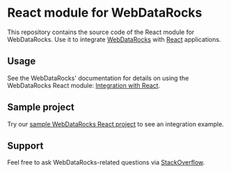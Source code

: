 # React module for WebDataRocks

This repository contains the source code of the React module for WebDataRocks. Use it to integrate [WebDataRocks](https://www.webdatarocks.com/) with [React](https://reactjs.org/) applications. 

## <a name="usage"></a>Usage

See the WebDataRocks' documentation for details on using the WebDataRocks React module: [Integration with React](https://www.webdatarocks.com/doc/integration-with-react/).

## <a name="sample-project"></a>Sample project

Try our [sample WebDataRocks React project](https://github.com/WebDataRocks/pivot-react) to see an integration example.

## <a name="support-feedback"></a>Support

Feel free to ask WebDataRocks-related questions via [StackOverflow](https://stackoverflow.com/questions/tagged/webdatarocks).
